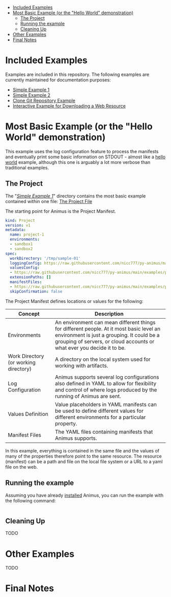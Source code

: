 
- [Included Examples](#included-examples)
- [Most Basic Example (or the "Hello World" demonstration)](#most-basic-example-or-the-hello-world-demonstration)
  - [The Project](#the-project)
  - [Running the example](#running-the-example)
  - [Cleaning Up](#cleaning-up)
- [Other Examples](#other-examples)
- [Final Notes](#final-notes)


# Included Examples

Examples are included in this repository. The following examples are currently maintained for documentation purposes:

* [Simple Example 1](../../../examples/projects/simple-01/)
* [Simple Example 2](../../../examples/projects/simple-02/)
* [Clone Git Repository Example](../../../examples/projects/clone_extensions_repo/)
* [Interactive Example for Downloading a Web Resource](../../../examples/projects/download_web_page_supplied_by_user_input/)

# Most Basic Example (or the "Hello World" demonstration)

This example uses the log configuration feature to process the manifests and eventually print some basic information on STDOUT - almost like a [hello world](https://www.helloworld.org/) example, although this one is arguably a lot more verbose than traditional examples.

## The Project

The "_[Simple Example 1](../../../examples/projects/simple-01/)_" directory contains the most basic example contained within one file: [The Project File](../../../examples/projects/simple-01/project-01.yaml)

The starting point for Animus is the Project Manifest.

```yaml
kind: Project
version: v1
metadata:
  name: project-1
  environments:
  - sandbox1
  - sandbox2
spec:
  workDirectory: '/tmp/sample-01'
  loggingConfig: https://raw.githubusercontent.com/nicc777/py-animus/main/examples/projects/simple-01/project-01.yaml
  valuesConfig:
  - https://raw.githubusercontent.com/nicc777/py-animus/main/examples/projects/simple-01/project-01.yaml
  extensionPaths: []
  manifestFiles:
  - https://raw.githubusercontent.com/nicc777/py-animus/main/examples/projects/simple-01/project-01.yaml
  skipConfirmation: false   
```

The Project Manifest defines locations or values for the following:

| Concept                               | Description                                                                                                                                                                                                                         |
|---------------------------------------|-------------------------------------------------------------------------------------------------------------------------------------------------------------------------------------------------------------------------------------|
| Environments                          | An environment can mean different things for different people. At it most basic level an environment is just a grouping. It could be a grouping of servers, or cloud accounts or what ever you decide it to be.                     |
| Work Directory (or working directory) | A directory on the local system used for working with artifacts.                                                                                                                                                                    |
| Log Configuration                     | Animus supports several log configurations also defined in YAML to allow for flexibility and control of where logs produced by the running of Animus are sent.                                                                      |
| Values Definition                     | Value placeholders in YAML manifests can be used to define different values for different environments for a particular property.                                                                                                   |
| Manifest Files                        | The YAML files containing manifests that Animus supports.                                                                                                                                                                           |

In this example, everything is contained in the same file and the values of many of the properties therefore point to the same resource. The resource (manifest) can be a path and file on the local file system or a URL to a yaml file on the web.

## Running the example

Assuming you have already [installed](../01-quick-start/01-installing.md) Animus, you can run the example with the following command:

```shell

```

## Cleaning Up

TODO

# Other Examples

TODO

# Final Notes


